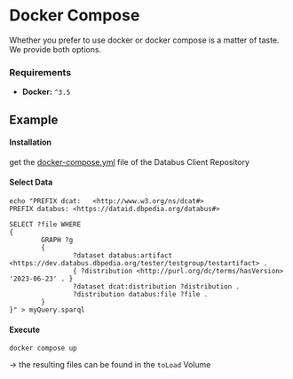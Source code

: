 # Docker Compose

Whether you prefer to use docker or docker compose is a matter of taste. We provide both options.

### Requirements

* **Docker:** `^3.5`

## Example

#### Installation

get the [docker-compose.yml](../../docker/databus-client-compose/docker-compose.yml) file of the Databus Client Repository

#### Select Data

```
echo "PREFIX dcat:   <http://www.w3.org/ns/dcat#>
PREFIX databus: <https://dataid.dbpedia.org/databus#>

SELECT ?file WHERE
{
        GRAPH ?g
        {
                ?dataset databus:artifact <https://dev.databus.dbpedia.org/tester/testgroup/testartifact> .
                { ?distribution <http://purl.org/dc/terms/hasVersion> '2023-06-23' . }
                ?dataset dcat:distribution ?distribution .
                ?distribution databus:file ?file .
        }
}" > myQuery.sparql
```

#### Execute

```
docker compose up
```

\-> the resulting files can be found in the `toLoad` Volume
